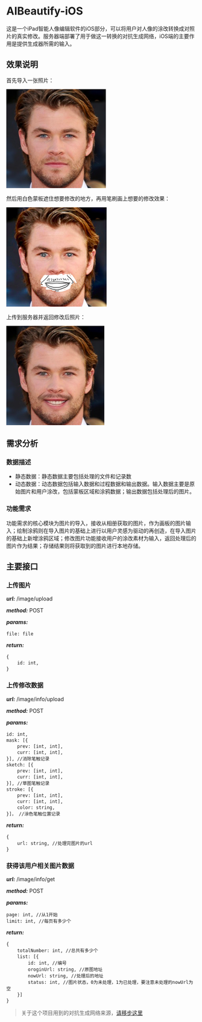 # AIBeautify-iOS

这是一个iPad智能人像编辑软件的iOS部分，可以将用户对人像的涂改转换成对照片的真实修改。服务器端部署了用于做这一转换的对抗生成网络，iOS端的主要作用是提供生成器所需的输入。

## 效果说明

首先导入一张照片：

![before](./img/before.png)

然后用白色蒙板遮住想要修改的地方，再用笔刷画上想要的修改效果：

![editing](./img/editing.png)

上传到服务器并返回修改后照片：

![after](./img/after.png)

## 需求分析

### 数据描述

- 静态数据：静态数据主要包括处理的文件和记录数
- 动态数据：动态数据包括输入数据和过程数据和输出数据。输入数据主要是原始图片和用户涂改，包括蒙板区域和涂鸦数据；输出数据包括处理后的图片。

### 功能需求

功能需求的核心模块为图片的导入，接收从相册获取的图片，作为画板的图片输入；绘制涂鸦则在导入图片的基础上进行以用户灵感为驱动的再创造，在导入图片的基础上新增涂鸦区域；修改图片功能接收用户的涂改素材为输入，返回处理后的图片作为结果；存储结果则将获取到的图片进行本地存储。

## 主要接口

### 上传图片

***url:*** /image/upload

***method:*** POST

***params:***

```
file: file
```

***return:***

```
{
    id: int,
}
```

### 上传修改数据

***url:*** /image/info/upload

***method:*** POST

***params:***

```
id: int,
mask: [{
    prev: [int, int],
    curr: [int, int],
}], //消除笔触记录
sketch: [{
    prev: [int, int],
    curr: [int, int],
}], //草图笔触记录
stroke: [{
    prev: [int, int],
    curr: [int, int],
    color: string,
}]， //涂色笔触位置记录
```

***return:***

```
{
    url: string, //处理完图片的url
}
```

### 获得该用户相关图片数据

***url:*** /image/info/get

***method:*** POST

***params:***

```
page: int, //从1开始
limit: int, //每页有多少个
```

***return:***

```
{
    totalNumber: int, //总共有多少个
    list: [{
        id: int, //编号
        oroginUrl: string, //原图地址
        nowUrl: string, //处理后的地址
        status: int, //图片状态，0为未处理，1为已处理，要注意未处理的nowUrl为空
    }]
}
```

> 关于这个项目用到的对抗生成网络来源，[请移步这里](https://deeplearn.org/arxiv/64175/sc-fegan:-face-editing-generative-adversarial-network-with-user's-sketch-and-color)